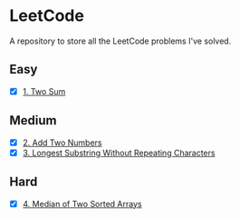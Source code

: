 # LeetCode
A repository to store all the LeetCode problems I've solved.

## Easy
- [x] [1. Two Sum](https://github.com/Yoran-Gyselen/LeetCode/tree/main/Easy/1-TwoSum)

## Medium
- [x] [2. Add Two Numbers](https://github.com/Yoran-Gyselen/LeetCode/tree/main/Medium/2-AddTwoNumbers)
- [x] [3. Longest Substring Without Repeating Characters](https://github.com/Yoran-Gyselen/LeetCode/tree/main/Medium/3-LongestSubstring)

## Hard
- [x] [4. Median of Two Sorted Arrays](https://github.com/Yoran-Gyselen/LeetCode/tree/main/Hard/4-MedianOfTwoSortedArrays)